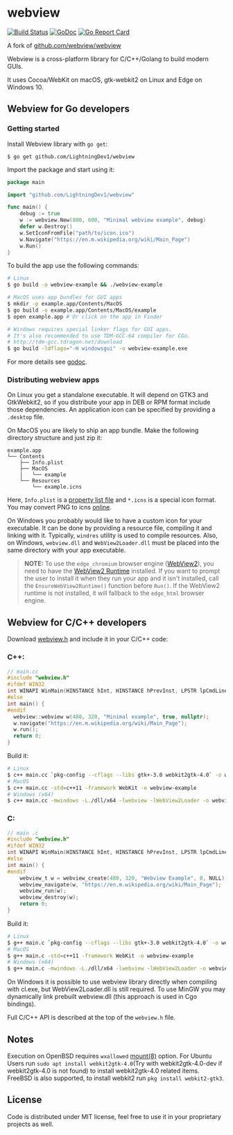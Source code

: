 # webview


[![Build Status](https://img.shields.io/github/workflow/status/LightningDev1/webview/CI%20Pipeline)](https://github.com/LightningDev1/webview)
[![GoDoc](https://godoc.org/github.com/LightningDev1/webview?status.svg)](https://godoc.org/github.com/LightningDev1/webview)
[![Go Report Card](https://goreportcard.com/badge/github.com/LightningDev1/webview)](https://goreportcard.com/report/github.com/LightningDev1/webview)


A fork of [github.com/webview/webview](https://github.com/webview/webview)

Webview is a cross-platform library for C/C++/Golang to build modern GUIs.

It uses Cocoa/WebKit on macOS, gtk-webkit2 on Linux and Edge on Windows 10.

## Webview for Go developers

### Getting started

Install Webview library with `go get`:

```
$ go get github.com/LightningDev1/webview
```

Import the package and start using it:

```go
package main

import "github.com/LightningDev1/webview"

func main() {
	debug := true
	w := webview.New(800, 600, "Minimal webview example", debug)
	defer w.Destroy()
	w.SetIconFromFile("path/to/icon.ico")
	w.Navigate("https://en.m.wikipedia.org/wiki/Main_Page")
	w.Run()
}
```

To build the app use the following commands:

```bash
# Linux
$ go build -o webview-example && ./webview-example

# MacOS uses app bundles for GUI apps
$ mkdir -p example.app/Contents/MacOS
$ go build -o example.app/Contents/MacOS/example
$ open example.app # Or click on the app in Finder

# Windows requires special linker flags for GUI apps.
# It's also recommended to use TDM-GCC-64 compiler for CGo.
# http://tdm-gcc.tdragon.net/download
$ go build -ldflags="-H windowsgui" -o webview-example.exe
```

For more details see [godoc](https://godoc.org/github.com/LightningDev1/webview).

### Distributing webview apps

On Linux you get a standalone executable. It will depend on GTK3 and GtkWebkit2, so if you distribute your app in DEB or RPM format include those dependencies. An application icon can be specified by providing a `.desktop` file.

On MacOS you are likely to ship an app bundle. Make the following directory structure and just zip it:

```
example.app
└── Contents
    ├── Info.plist
    ├── MacOS
    |   └── example
    └── Resources
        └── example.icns
```

Here, `Info.plist` is a [property list file](https://developer.apple.com/library/content/documentation/General/Reference/InfoPlistKeyReference/Articles/AboutInformationPropertyListFiles.html) and `*.icns` is a special icon format. You may convert PNG to icns [online](https://iconverticons.com/online/).

On Windows you probably would like to have a custom icon for your executable. It can be done by providing a resource file, compiling it and linking with it. Typically, `windres` utility is used to compile resources. Also, on Windows, `webview.dll` and `WebView2Loader.dll` must be placed into the same directory with your app executable. 


> **NOTE:**
> To use the `edge_chromium` browser engine ([WebView2](https://docs.microsoft.com/en-us/microsoft-edge/webview2/)), you need to have the [WebView2 Runtime](https://developer.microsoft.com/en-us/microsoft-edge/webview2/#download-section) installed. If you want to prompt the user to install it when they run your app and it isn't installed, call the `EnsureWebView2Runtime()` function before `Run()`. If the WebView2 runtime is not installed, it will fallback to the `edge_html` browser engine.

## Webview for C/C++ developers

Download [webview.h](https://raw.githubusercontent.com/zserge/webview/master/webview.h) and include it in your C/C++ code:

### C++:
```c
// main.cc
#include "webview.h"
#ifdef WIN32
int WINAPI WinMain(HINSTANCE hInt, HINSTANCE hPrevInst, LPSTR lpCmdLine, int nCmdShow) {
#else
int main() {
#endif
  webview::webview w(480, 320, "Minimal example", true, nullptr);
  w.navigate("https://en.m.wikipedia.org/wiki/Main_Page");
  w.run();
  return 0;
}
```
Build it:

```bash
# Linux
$ c++ main.cc `pkg-config --cflags --libs gtk+-3.0 webkit2gtk-4.0` -o webview-example
# MacOS
$ c++ main.cc -std=c++11 -framework WebKit -o webview-example
# Windows (x64)
$ c++ main.cc -mwindows -L./dll/x64 -lwebview -lWebView2Loader -o webview-example.exe
```

### C:
```c
// main .c
#include "webview.h"
#ifdef WIN32
int WINAPI WinMain(HINSTANCE hInt, HINSTANCE hPrevInst, LPSTR lpCmdLine, int nCmdShow) {
#else
int main() {
#endif
	webview_t w = webview_create(480, 320, "Webview Example", 0, NULL);
	webview_navigate(w, "https://en.m.wikipedia.org/wiki/Main_Page");
	webview_run(w);
	webview_destroy(w);
	return 0;
}
```
Build it:

```bash
# Linux
$ g++ main.c `pkg-config --cflags --libs gtk+-3.0 webkit2gtk-4.0` -o webview-example
# MacOS
$ g++ main.c -std=c++11 -framework WebKit -o webview-example
# Windows (x64)
$ g++ main.c -mwindows -L./dll/x64 -lwebview -lWebView2Loader -o webview-example.exe
```

On Windows it is possible to use webview library directly when compiling with cl.exe, but WebView2Loader.dll is still required. To use MinGW you may dynamically link prebuilt webview.dll (this approach is used in Cgo bindings).

Full C/C++ API is described at the top of the `webview.h` file.

## Notes

Execution on OpenBSD requires `wxallowed` [mount(8)](https://man.openbsd.org/mount.8) option.
For Ubuntu Users run `sudo apt install webkit2gtk-4.0`(Try with webkit2gtk-4.0-dev if webkit2gtk-4.0 is not found) to install webkit2gtk-4.0 related items.
FreeBSD is also supported, to install webkit2 run `pkg install webkit2-gtk3`.

## License

Code is distributed under MIT license, feel free to use it in your proprietary
projects as well.

